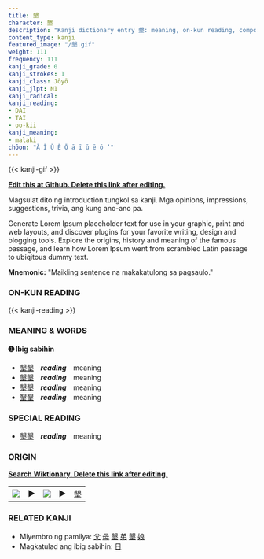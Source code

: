 ```yaml
---
title: 墾
character: 墾
description: "Kanji dictionary entry 墾: meaning, on-kun reading, compounds, origin, related kanji"
content_type: kanji
featured_image: "/墾.gif"
weight: 111
frequency: 111
kanji_grade: 0
kanji_strokes: 1
kanji_class: Jōyō
kanji_jlpt: N1
kanji_radical: 
kanji_reading: 
- DAI
- TAI
- oo-kii
kanji_meaning:
- malaki
chōon: "Ā Ī Ū Ē Ō ā ī ū ē ō ’"
---
```

[//]: # (Don't edit the line below. Kanji animated GIF code is automatically generated.)
{{< kanji-gif >}}

[//]: # (Edit below this line.)

**[Edit this at Github. Delete this link after editing.](https://github.com/tim0g/tim/tree/main/content/kanji/墾/index.md)**

Magsulat dito ng introduction tungkol sa kanji. Mga opinions, impressions, suggestions, trivia, ang kung ano-ano pa.

Generate Lorem Ipsum placeholder text for use in your graphic, print and web layouts, and discover plugins for your favorite writing, design and blogging tools. Explore the origins, history and meaning of the famous passage, and learn how Lorem Ipsum went from scrambled Latin passage to ubiqitous dummy text.
 
**Mnemonic:** "Maikling sentence na makakatulong sa pagsaulo."

### ON-KUN READING

[//]: # (Don't edit the line below. ON-KUN READING code is automatically generated.)
{{< kanji-reading >}}

### MEANING & WORDS

#### ➊ **Ibig sabihin**
  - [墾](../墾)[墾](../墾)　***reading***　meaning
  - [墾](../墾)[墾](../墾)　***reading***　meaning
  - [墾](../墾)[墾](../墾)　***reading***　meaning
  - [墾](../墾)[墾](../墾)　***reading***　meaning

### SPECIAL READING
  - [墾](../墾)[墾](../墾)　***reading***　meaning

### ORIGIN

**[Search Wiktionary. Delete this link after editing.](https://wiktionary.org/wiki/墾)**
<table class="kanji-table"><tr><td>
<img src="60px-墾-bronze.svg.png">
</td><td>▶</td><td>
<img src="60px-墾-oracle.svg.png">
</td><td>▶</td>
<td class="kanji-origin">墾</td>
</tr></table>

### RELATED KANJI
- Miyembro ng pamilya: [父](../父) [母](../母) [墾](../墾) [弟](../弟) [墾](../墾) [娘](../娘)
- Magkatulad ang ibig sabihin: [日](../日)
